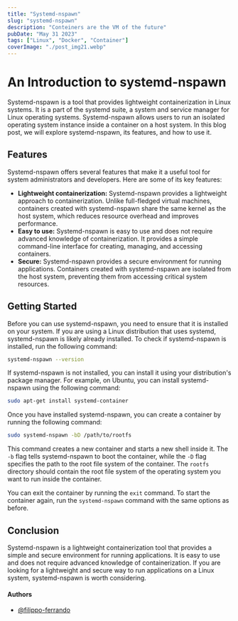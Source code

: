 ```yaml
---
title: "Systemd-nspawn"
slug: "systemd-nspawn"
description: "Conteiners are the VM of the future"
pubDate: "May 31 2023"
tags: ["Linux", "Docker", "Container"]
coverImage: "./post_img21.webp"
---
```


# An Introduction to systemd-nspawn

Systemd-nspawn is a tool that provides lightweight containerization in Linux systems. It is a part of the systemd suite, a system and service manager for Linux operating systems. Systemd-nspawn allows users to run an isolated operating system instance inside a container on a host system. In this blog post, we will explore systemd-nspawn, its features, and how to use it.

## Features

Systemd-nspawn offers several features that make it a useful tool for system administrators and developers. Here are some of its key features:

- **Lightweight containerization:** Systemd-nspawn provides a lightweight approach to containerization. Unlike full-fledged virtual machines, containers created with systemd-nspawn share the same kernel as the host system, which reduces resource overhead and improves performance.
- **Easy to use:** Systemd-nspawn is easy to use and does not require advanced knowledge of containerization. It provides a simple command-line interface for creating, managing, and accessing containers.
- **Secure:** Systemd-nspawn provides a secure environment for running applications. Containers created with systemd-nspawn are isolated from the host system, preventing them from accessing critical system resources.

## Getting Started

Before you can use systemd-nspawn, you need to ensure that it is installed on your system. If you are using a Linux distribution that uses systemd, systemd-nspawn is likely already installed. To check if systemd-nspawn is installed, run the following command:

```bash
systemd-nspawn --version
```

If systemd-nspawn is not installed, you can install it using your distribution's package manager. For example, on Ubuntu, you can install systemd-nspawn using the following command:

```bash
sudo apt-get install systemd-container
```

Once you have installed systemd-nspawn, you can create a container by running the following command:

```bash
sudo systemd-nspawn -bD /path/to/rootfs
```

This command creates a new container and starts a new shell inside it. The `-b` flag tells systemd-nspawn to boot the container, while the `-D` flag specifies the path to the root file system of the container. The `rootfs` directory should contain the root file system of the operating system you want to run inside the container.

You can exit the container by running the `exit` command. To start the container again, run the `systemd-nspawn` command with the same options as before.

## Conclusion

Systemd-nspawn is a lightweight containerization tool that provides a simple and secure environment for running applications. It is easy to use and does not require advanced knowledge of containerization. If you are looking for a lightweight and secure way to run applications on a Linux system, systemd-nspawn is worth considering.

#### Authors

- [@filippo-ferrando](https://www.github.com/filippo-ferrando)